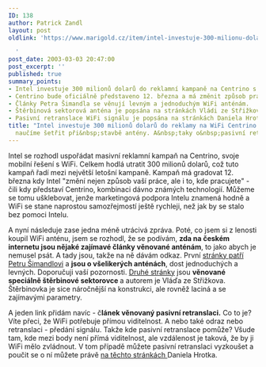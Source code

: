 ```yaml
---
ID: 138
author: Patrick Zandl
layout: post
oldlink: 'https://www.marigold.cz/item/intel-investuje-300-milionu-dolaru-do-reklamy-na-wifi-centrino-a-my-se-naucime-setrit-pri-stavbe-anteny-a-taky-o-pasivni-retranslaci

  '
post_date: 2003-03-03 20:47:00
post_excerpt: ''
published: true
summary_points:
- Intel investuje 300 milionů dolarů do reklamní kampaně na Centrino s WiFi.
- Centrino bude oficiálně představeno 12. března a má změnit způsob práce.
- Články Petra Šimandla se věnují levným a jednoduchým WiFi anténám.
- Štěrbinová sektorová anténa je popsána na stránkách Vládi ze Střižkova.
- Pasivní retranslace WiFi signálu je popsána na stránkách Daniela Hrotka.
title: "Intel investuje 300 milionů dolarů do reklamy na WiFi Centrino. A my se"
  naučíme šetřit při&nbsp;stavbě antény. A&nbsp;taky o&nbsp;pasivní retranslaci
---
```


<p>
Intel se rozhodl uspořádat masivní reklamní kampaň na Centrino, svoje mobilní řešení s WiFi. Celkem hodlá utratit 300 milionů dolarů, což tuto kampaň řadí mezi největší letošní kampaně. Kampaň má gradovat 12. března kdy Intel "změní nejen způsob vaší práce, ale i to, kde pracujete" - čili kdy představí Centrino, kombinaci dávno známých technologií. Můžeme se tomu ušklebovat, jenže marketingová podpora Intelu znamená hodně a WiFi se stane naprostou samozřejmostí ještě rychleji, než jak by se stalo bez pomoci Intelu. </p>

<p>
A nyní následuje zase jedna méně utrácivá zpráva. Poté, co jsem si z lenosti koupil WiFi anténu, jsem se rozhodl, že se podívám, <STRONG>zda na českém internetu jsou nějaké zajímavé články věnované anténám</STRONG>, to jako abych je nemusel psát. A tady jsou, takže na ně dávám odkaz. První <A href="http://www.simandl.cz/stranky/czfreenet/anteny/anteny.htm" target=_blank>stránky patří Petru Šimandlovi</A> a <STRONG>jsou o všelikerých anténách</STRONG>, dost jednoduchých a levných. Doporučuji vaší pozornosti. <A href="http://strizkov.wz.cz/sterbinovka/" target=_blank>Druhé stránky</A> jsou <STRONG>věnované speciálně štěrbinové sektorovce </STRONG>a autorem je Vláďa ze Střižkova. Štěrbinovka je sice náročnější na konstrukci, ale rovněž laciná a se zajímavými parametry. </p>

<p>
A jeden link přidám navíc - č<STRONG>lánek věnovaný pasivní retranslaci.</STRONG> Co to je? Víte přeci, že WiFi potřebuje přímou viditelnost. A nebo také odraz nebo retranslaci - předání signálu. Takže kde pasivní retranslace pomůže? Všude tam, kde mezi body není přímá viditelnost, ale vzdálenost je taková, že by ji WiFi mělo zvládnout. V tom případě můžete pasivní retranslaci vyzkoušet a poučit se o ní můžete právě <A href="http://www.starhill.org/pasiv/pasiv.htm" target=_blank>na těchto stránkách </A>Daniela Hrotka.</p>